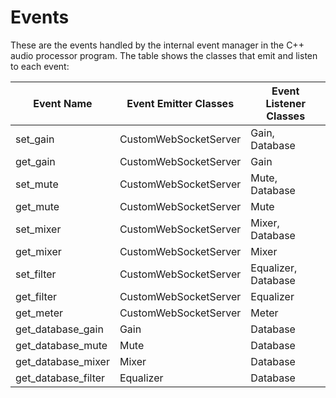 # Events 

These are the events handled by the internal event manager in the C++ audio processor program.  The table shows the classes that emit and listen to each event:

| Event Name                | Event Emitter Classes                  | Event Listener Classes                 | 
|---------------------------|----------------------------------------|----------------------------------------|
| set_gain                  | CustomWebSocketServer                  | Gain, Database                         |
| get_gain                  | CustomWebSocketServer                  | Gain                                   |
| set_mute                  | CustomWebSocketServer                  | Mute, Database                         |
| get_mute                  | CustomWebSocketServer                  | Mute                                   |
| set_mixer                 | CustomWebSocketServer                  | Mixer, Database                        |
| get_mixer                 | CustomWebSocketServer                  | Mixer                                  |
| set_filter                | CustomWebSocketServer                  | Equalizer, Database                    |
| get_filter                | CustomWebSocketServer                  | Equalizer                              |
| get_meter                 | CustomWebSocketServer                  | Meter                                  |
| get_database_gain         | Gain                                   | Database                               |
| get_database_mute         | Mute                                   | Database                               |
| get_database_mixer        | Mixer                                  | Database                               |
| get_database_filter       | Equalizer                              | Database                               |
